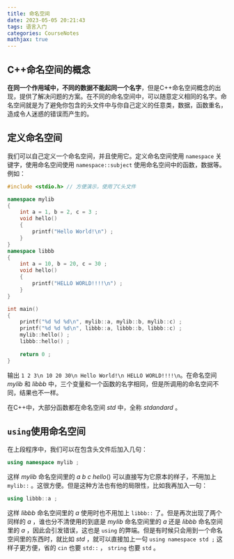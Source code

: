 ```yaml
---
title: 命名空间
date: 2023-05-05 20:21:43
tags: 语言入门
categories: CourseNotes
mathjax: true
---
```


## C++命名空间的概念

**在同一个作用域中，不同的数据不能起同一个名字**，但是C++命名空间概念的出现，提供了解决问题的方案。在不同的命名空间中，可以随意定义相同的名字。命名空间就是为了避免你包含的头文件中与你自己定义的任意类，数据，函数重名，造成令人迷惑的错误而产生的。

<!--more-->

## 定义命名空间

我们可以自己定义一个命名空间，并且使用它。定义命名空间使用 `namespace` 关键字，使用命名空间使用 `namespace::subject` 使用命名空间中的函数，数据等。例如：

```cpp
#include <stdio.h> // 方便演示，使用了C头文件

namespace mylib
{
    int a = 1, b = 2, c = 3 ;
    void hello()
    {
        printf("Hello World!\n") ;
    }
}
namespace libbb
{
    int a = 10, b = 20, c = 30 ;
    void hello()
    {
        printf("HELLO WORLD!!!!\n") ;
    }
}

int main()
{
    printf("%d %d %d\n", mylib::a, mylib::b, mylib::c) ;
    printf("%d %d %d\n", libbb::a, libbb::b, libbb::c) ;
    mylib::hello() ;
    libbb::hello() ;
    
    return 0 ;
}
```

输出 `1 2 3\n 10 20 30\n Hello World!\n HELLO WORLD!!!!\n`。在命名空间 $mylib$ 和 $libbb$ 中，三个变量和一个函数的名字相同，但是所调用的命名空间不同，结果也不一样。

在C++中，大部分函数都在命名空间 $std$ 中，全称 $stdandard$ 。

## `using`使用命名空间

在上段程序中，我们可以在包含头文件后加入几句：

```cpp
using namespace mylib ;
```

这样 $mylib$ 命名空间里的 $a ~ b ~ c ~ hello()$ 可以直接写为它原本的样子，不用加上 `mylib::` 。这很方便。但是这种方法也有他的局限性，比如我再加入一句：

```cpp
using libbb::a ;
```

这样 $libbb$ 命名空间里的 $a$ 使用时也不用加上 `libbb::` 了。但是再次出现了两个同样的 $a$ ，谁也分不清使用的到底是 $mylib$ 命名空间里的 $a$ 还是 $libbb$ 命名空间里的 $a$ ，因此会引发错误，这也是 `using` 的弊端。但是有时候只会用到一个命名空间里的东西时，就比如 $std$ ，就可以直接加上一句 `using namespace std ;` 这样子更方便，省的 `cin` 也要 `std::` ， `string` 也要 `std` 。
